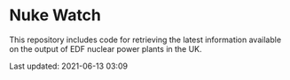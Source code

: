 # Nuke Watch

This repository includes code for retrieving the latest information available on the output of EDF nuclear power plants in the UK.

Last updated: 2021-06-13 03:09